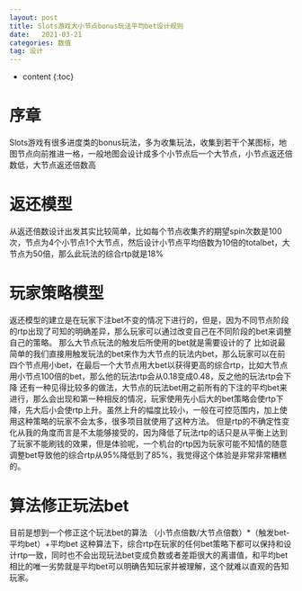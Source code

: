 ```yaml
---
layout: post
title: Slots游戏大小节点bonus玩法平均bet设计规则
date:   2021-03-21
categories: 数值
tag: 设计
---
```


* content
{:toc}


序章			
====================================
Slots游戏有很多进度类的bonus玩法，多为收集玩法，收集到若干个某图标，地图节点向前推进一格，一般地图会设计成多个小节点后一个大节点，小节点返还倍数低，大节点返还倍数高


# 返还模型  
从返还倍数设计出发其实比较简单，比如每个节点收集齐的期望spin次数是100次，节点为4个小节点1个大节点，然后设计小节点平均倍数为10倍的totalbet，大节点为50倍，那么此玩法的综合rtp就是18%

# 玩家策略模型 
返还模型的建立是在玩家下注bet不变的情况下进行的，但是，因为不同节点阶段的rtp出现了可知的明确差异，那么玩家可以通过改变自己在不同阶段的bet来调整自己的策略。
那么大节点玩法的触发后所使用的bet就是需要设计的了
比如说最简单的我们直接用触发玩法的bet来作为大节点的玩法内bet，那么玩家可以在前四个节点用小bet，在最后一个大节点用大bet以获得更高的综合rtp，比如大节点用小节点100倍的bet，那么他的玩法rtp会从0.18变成0.48，反之他的玩法rtp会下降
还有一种见得比较多的做法，大节点的玩法bet用之前所有的下注的平均bet来进行，那么会出现和第一种相反的情况，玩家使用先小后大的bet策略会使rtp下降，先大后小会使rtp上升。虽然上升的幅度比较小，一般在可控范围内，加上使用这种策略的玩家不会太多，很多项目就使用了这种方法。
但是rtp的不确定性变化从我的角度而言是不太能够接受的，因为降低了玩法rtp的话只是从平衡上达到了玩家不能刷钱的效果，但是体验呢，一个机台的rtp因为玩家可能不知情的随意调整bet导致他的综合rtp从95%降低到了85%，我觉得这个体验是非常非常糟糕的。


# 算法修正玩法bet  
目前是想到一个修正这个玩法bet的算法
（小节点倍数/大节点倍数）*（触发bet-平均bet）+平均bet
这种算法下，综合rtp在玩家的任何bet策略下都可以保持和设计rtp一致，同时也不会出现玩法bet变成负数或者差距很大的离谱值，和平均bet相比的唯一劣势就是平均bet可以明确告知玩家并被理解，这个就难以直观的告知玩家。
